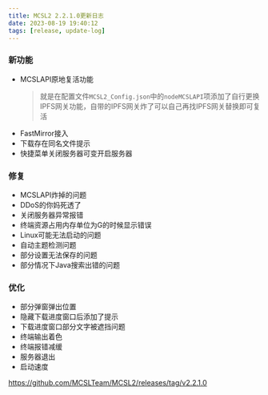 ```yaml
---
title: MCSL2 2.2.1.0更新日志
date: 2023-08-19 19:40:12
tags: [release, update-log]
---
```


### 新功能  
 - MCSLAPI原地复活功能
    > 就是在配置文件`MCSL2_Config.json`中的`nodeMCSLAPI`项添加了自行更换IPFS网关功能，自带的IPFS网关炸了可以自己再找IPFS网关替换即可复活
 - FastMirror接入
 - 下载存在同名文件提示  
 - 快捷菜单关闭服务器可变开启服务器
### 修复  
 - MCSLAPI炸掉的问题  
 - DDoS的你妈死透了  
 - 关闭服务器异常报错  
 - 终端资源占用内存单位为G的时候显示错误  
 - Linux可能无法启动的问题  
 - 自动主题检测问题  
 - 部分设置无法保存的问题  
 - 部分情况下Java搜索出错的问题  
### 优化
 - 部分弹窗弹出位置  
 - 隐藏下载进度窗口后添加了提示  
 - 下载进度窗口部分文字被遮挡问题
 - 终端输出着色  
 - 终端报错减缓  
 - 服务器退出  
 - 启动速度

https://github.com/MCSLTeam/MCSL2/releases/tag/v2.2.1.0